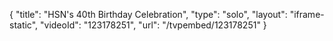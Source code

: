 {
    "title": "HSN's 40th Birthday Celebration",
    "type": "solo",
    "layout": "iframe-static",
    "videoId": "123178251",
    "url": "\/tvpembed\/123178251"
}